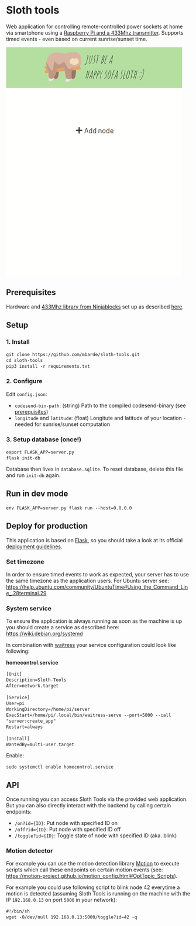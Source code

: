 
# Sloth tools

Web application for controlling remote-controlled power sockets at home via smartphone using a [Raspberry Pi and a 433Mhz transmitter](https://tutorials-raspberrypi.com/control-raspberry-pi-wireless-sockets-433mhz-tutorial/).
Supports timed events - even based on current sunrise/sunset time.

![enter image description here](https://raw.githubusercontent.com/mbarde/sloth-tools/master/docs/slothtools.gif)


## Prerequisites

Hardware and [433Mhz library from Ninjablocks](https://github.com/ninjablocks/433Utils.git) set up as described [here](https://tutorials-raspberrypi.com/control-raspberry-pi-wireless-sockets-433mhz-tutorial/).


## Setup

### 1. Install
```
git clone https://github.com/mbarde/sloth-tools.git
cd sloth-tools
pip3 install -r requirements.txt
```

### 2. Configure

Edit `config.json`:

* `codesend-bin-path`: (string) Path to the compiled codesend-binary (see [prerequisites](#Prerequisites))
* `longitude` and `latitude`:  (float) Longitute and latitude of your location - needed for sunrise/sunset computation

### 3. Setup database (once!)

```
export FLASK_APP=server.py
flask init-db
```

Database then lives in `database.sqlite`. To reset database, delete this file and run `init-db` again.

## Run in dev mode

```
env FLASK_APP=server.py flask run --host=0.0.0.0
```


## Deploy for production

This application is based on [Flask](https://flask.palletsprojects.com/en/1.1.x/), so you should take a look at its official [deployment guidelines](https://flask.palletsprojects.com/en/1.1.x/tutorial/deploy/#run-with-a-production-server).

### Set timezone

In order to ensure timed events to work as expected, your server has to use the same timezone as the application users. For Ubuntu server see: https://help.ubuntu.com/community/UbuntuTime#Using_the_Command_Line_.28terminal.29

### System service

To ensure the application is always running as soon as the machine is up you should create a service as described here: https://wiki.debian.org/systemd

In combination with [waitress](https://pypi.org/project/waitress/) your service configuration could look like following:

**homecontrol.service**

```
[Unit]
Description=Sloth-Tools
After=network.target

[Service]
User=pi
WorkingDirectory=/home/pi/server
ExecStart=/home/pi/.local/bin/waitress-serve --port=5000 --call "server:create_app"
Restart=always

[Install]
WantedBy=multi-user.target
```

Enable:

```
sudo systemctl enable homecontrol.service
```

## API

Once running you can access Sloth Tools via the provided web application. But you can also directly interact with the backend by calling certain endpoints:

* `/on?id={ID}`: Put node with specified ID on
* `/off?id={ID}`: Put node with specified ID off
* `/toggle?id={ID}`: Toggle state of node with specified ID (aka. blink)

### Motion detector

For example you can use the motion detection library [Motion](https://motion-project.github.io/) to execute scripts which call these endpoints on certain motion events (see: https://motion-project.github.io/motion_config.html#OptTopic_Scripts).

For example you could use following script to blink node 42 everytime a motion is detected (assuming Sloth Tools is running on the machine with the IP `192.168.0.13` on port `5000` in your network):

```
#!/bin/sh
wget -O/dev/null 192.168.0.13:5000/toggle?id=42 -q
```



